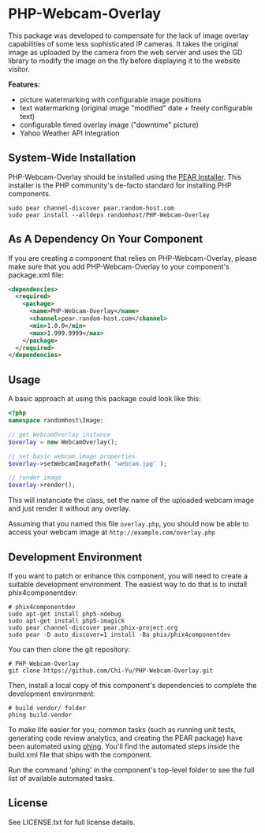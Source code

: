 PHP-Webcam-Overlay
==================

This package was developed to compensate for the lack of image overlay
capabilities of some less sophisticated IP cameras. It takes the original image
as uploaded by the camera from the web server and uses the GD library to modify
the image on the fly before displaying it to the website visitor.

**Features:**

- picture watermarking with configurable image positions
- text watermarking (original image "modified" date + freely configurable text)
- configurable timed overlay image ("downtime" picture)
- Yahoo Weather API integration

System-Wide Installation
------------------------

PHP-Webcam-Overlay should be installed using the [PEAR Installer](http://pear.php.net).
This installer is the PHP community's de-facto standard for installing PHP
components.

    sudo pear channel-discover pear.random-host.com
    sudo pear install --alldeps randomhost/PHP-Webcam-Overlay

As A Dependency On Your Component
---------------------------------

If you are creating a component that relies on PHP-Webcam-Overlay, please make
sure that you add PHP-Webcam-Overlay to your component's package.xml file:

```xml
<dependencies>
  <required>
    <package>
      <name>PHP-Webcam-Overlay</name>
      <channel>pear.random-host.com</channel>
      <min>1.0.0</min>
      <max>1.999.9999</max>
    </package>
  </required>
</dependencies>
```

Usage
-----

A basic approach at using this package could look like this:

```php
<?php
namespace randomhost\Image;

// get WebcamOverlay instance
$overlay = new WebcamOverlay();

// set basic webcam image properties
$overlay->setWebcamImagePath( 'webcam.jpg' );

// render image
$overlay->render();
```

This will instanciate the class, set the name of the uploaded webcam image and
just render it without any overlay.

Assuming that you named this file `overlay.php`, you should now be able to
access your webcam image at `http://example.com/overlay.php`

Development Environment
-----------------------

If you want to patch or enhance this component, you will need to create a
suitable development environment. The easiest way to do that is to install
phix4componentdev:

    # phix4componentdev
    sudo apt-get install php5-xdebug
    sudo apt-get install php5-imagick
    sudo pear channel-discover pear.phix-project.org
    sudo pear -D auto_discover=1 install -Ba phix/phix4componentdev

You can then clone the git repository:

    # PHP-Webcam-Overlay
    git clone https://github.com/Chi-Yu/PHP-Webcam-Overlay.git

Then, install a local copy of this component's dependencies to complete the
development environment:

    # build vendor/ folder
    phing build-vendor

To make life easier for you, common tasks (such as running unit tests,
generating code review analytics, and creating the PEAR package) have been
automated using [phing](http://phing.info).  You'll find the automated steps
inside the build.xml file that ships with the component.

Run the command 'phing' in the component's top-level folder to see the full list
of available automated tasks.

License
-------

See LICENSE.txt for full license details.
